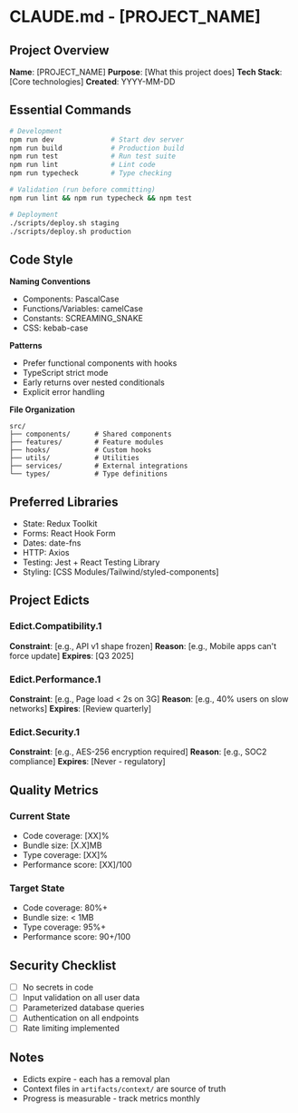 # CLAUDE.md - [PROJECT_NAME]

## Project Overview
**Name**: [PROJECT_NAME]
**Purpose**: [What this project does]
**Tech Stack**: [Core technologies]
**Created**: YYYY-MM-DD

## Essential Commands

```bash
# Development
npm run dev              # Start dev server
npm run build            # Production build
npm run test             # Run test suite
npm run lint             # Lint code
npm run typecheck        # Type checking

# Validation (run before committing)
npm run lint && npm run typecheck && npm test

# Deployment
./scripts/deploy.sh staging
./scripts/deploy.sh production
```

## Code Style

**Naming Conventions**
- Components: PascalCase
- Functions/Variables: camelCase
- Constants: SCREAMING_SNAKE
- CSS: kebab-case

**Patterns**
- Prefer functional components with hooks
- TypeScript strict mode
- Early returns over nested conditionals
- Explicit error handling

**File Organization**
```
src/
├── components/      # Shared components
├── features/        # Feature modules
├── hooks/           # Custom hooks
├── utils/           # Utilities
├── services/        # External integrations
└── types/           # Type definitions
```

## Preferred Libraries
- State: Redux Toolkit
- Forms: React Hook Form
- Dates: date-fns
- HTTP: Axios
- Testing: Jest + React Testing Library
- Styling: [CSS Modules/Tailwind/styled-components]

## Project Edicts

### Edict.Compatibility.1
**Constraint**: [e.g., API v1 shape frozen]
**Reason**: [e.g., Mobile apps can't force update]
**Expires**: [Q3 2025]

### Edict.Performance.1
**Constraint**: [e.g., Page load < 2s on 3G]
**Reason**: [e.g., 40% users on slow networks]
**Expires**: [Review quarterly]

### Edict.Security.1
**Constraint**: [e.g., AES-256 encryption required]
**Reason**: [e.g., SOC2 compliance]
**Expires**: [Never - regulatory]

## Quality Metrics

### Current State
- Code coverage: [XX]%
- Bundle size: [X.X]MB
- Type coverage: [XX]%
- Performance score: [XX]/100

### Target State
- Code coverage: 80%+
- Bundle size: < 1MB
- Type coverage: 95%+
- Performance score: 90+/100

## Security Checklist
- [ ] No secrets in code
- [ ] Input validation on all user data
- [ ] Parameterized database queries
- [ ] Authentication on all endpoints
- [ ] Rate limiting implemented

## Notes
- Edicts expire - each has a removal plan
- Context files in `artifacts/context/` are source of truth
- Progress is measurable - track metrics monthly